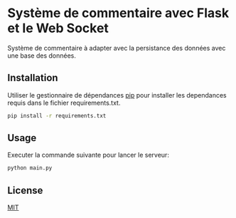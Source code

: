 # Système de commentaire avec Flask et le Web Socket

Système de commentaire à adapter avec la persistance des données avec une base des données.

## Installation

Utiliser le gestionnaire de dépendances [pip](https://pip.pypa.io/en/stable/) pour installer les dependances requis dans le fichier requirements.txt.

```bash
pip install -r requirements.txt
```

## Usage

Executer la commande suivante pour lancer le serveur:

```bash
python main.py
```

## License

[MIT](https://choosealicense.com/licenses/mit/)
